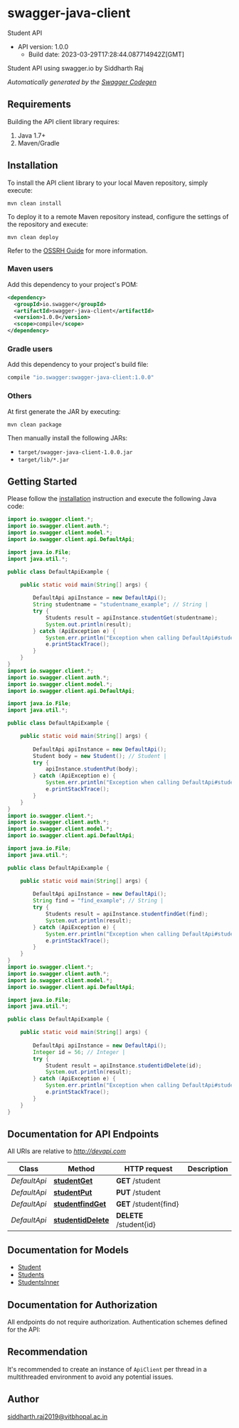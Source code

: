 # swagger-java-client

Student API
- API version: 1.0.0
  - Build date: 2023-03-29T17:28:44.087714942Z[GMT]

Student API using swagger.io by Siddharth Raj


*Automatically generated by the [Swagger Codegen](https://github.com/swagger-api/swagger-codegen)*


## Requirements

Building the API client library requires:
1. Java 1.7+
2. Maven/Gradle

## Installation

To install the API client library to your local Maven repository, simply execute:

```shell
mvn clean install
```

To deploy it to a remote Maven repository instead, configure the settings of the repository and execute:

```shell
mvn clean deploy
```

Refer to the [OSSRH Guide](http://central.sonatype.org/pages/ossrh-guide.html) for more information.

### Maven users

Add this dependency to your project's POM:

```xml
<dependency>
  <groupId>io.swagger</groupId>
  <artifactId>swagger-java-client</artifactId>
  <version>1.0.0</version>
  <scope>compile</scope>
</dependency>
```

### Gradle users

Add this dependency to your project's build file:

```groovy
compile "io.swagger:swagger-java-client:1.0.0"
```

### Others

At first generate the JAR by executing:

```shell
mvn clean package
```

Then manually install the following JARs:

* `target/swagger-java-client-1.0.0.jar`
* `target/lib/*.jar`

## Getting Started

Please follow the [installation](#installation) instruction and execute the following Java code:

```java
import io.swagger.client.*;
import io.swagger.client.auth.*;
import io.swagger.client.model.*;
import io.swagger.client.api.DefaultApi;

import java.io.File;
import java.util.*;

public class DefaultApiExample {

    public static void main(String[] args) {
        
        DefaultApi apiInstance = new DefaultApi();
        String studentname = "studentname_example"; // String | 
        try {
            Students result = apiInstance.studentGet(studentname);
            System.out.println(result);
        } catch (ApiException e) {
            System.err.println("Exception when calling DefaultApi#studentGet");
            e.printStackTrace();
        }
    }
}
import io.swagger.client.*;
import io.swagger.client.auth.*;
import io.swagger.client.model.*;
import io.swagger.client.api.DefaultApi;

import java.io.File;
import java.util.*;

public class DefaultApiExample {

    public static void main(String[] args) {
        
        DefaultApi apiInstance = new DefaultApi();
        Student body = new Student(); // Student | 
        try {
            apiInstance.studentPut(body);
        } catch (ApiException e) {
            System.err.println("Exception when calling DefaultApi#studentPut");
            e.printStackTrace();
        }
    }
}
import io.swagger.client.*;
import io.swagger.client.auth.*;
import io.swagger.client.model.*;
import io.swagger.client.api.DefaultApi;

import java.io.File;
import java.util.*;

public class DefaultApiExample {

    public static void main(String[] args) {
        
        DefaultApi apiInstance = new DefaultApi();
        String find = "find_example"; // String | 
        try {
            Students result = apiInstance.studentfindGet(find);
            System.out.println(result);
        } catch (ApiException e) {
            System.err.println("Exception when calling DefaultApi#studentfindGet");
            e.printStackTrace();
        }
    }
}
import io.swagger.client.*;
import io.swagger.client.auth.*;
import io.swagger.client.model.*;
import io.swagger.client.api.DefaultApi;

import java.io.File;
import java.util.*;

public class DefaultApiExample {

    public static void main(String[] args) {
        
        DefaultApi apiInstance = new DefaultApi();
        Integer id = 56; // Integer | 
        try {
            Student result = apiInstance.studentidDelete(id);
            System.out.println(result);
        } catch (ApiException e) {
            System.err.println("Exception when calling DefaultApi#studentidDelete");
            e.printStackTrace();
        }
    }
}
```

## Documentation for API Endpoints

All URIs are relative to *http://devapi.com*

Class | Method | HTTP request | Description
------------ | ------------- | ------------- | -------------
*DefaultApi* | [**studentGet**](docs/DefaultApi.md#studentGet) | **GET** /student | 
*DefaultApi* | [**studentPut**](docs/DefaultApi.md#studentPut) | **PUT** /student | 
*DefaultApi* | [**studentfindGet**](docs/DefaultApi.md#studentfindGet) | **GET** /student{find} | 
*DefaultApi* | [**studentidDelete**](docs/DefaultApi.md#studentidDelete) | **DELETE** /student{id} | 

## Documentation for Models

 - [Student](docs/Student.md)
 - [Students](docs/Students.md)
 - [StudentsInner](docs/StudentsInner.md)

## Documentation for Authorization

All endpoints do not require authorization.
Authentication schemes defined for the API:

## Recommendation

It's recommended to create an instance of `ApiClient` per thread in a multithreaded environment to avoid any potential issues.

## Author

siddharth.raj2019@vitbhopal.ac.in
